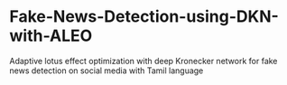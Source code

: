 # Fake-News-Detection-using-DKN-with-ALEO
Adaptive lotus effect optimization with deep Kronecker network for fake news detection on social media with Tamil language
